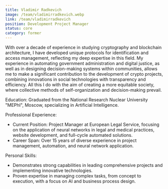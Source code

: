 ```yaml
---
title: Vladimir Radkevich
image: /team/vladimirradkevich.webp
link: /team/vladimirradkevich
position: Development Project Manager
status: core
category: former
---
```


With over a decade of experience in studying cryptography and blockchain architecture, I have developed unique protocols for identification and access management, reflecting my deep expertise in this field. My experience in automating government administration and digital justice, as well as in designing decision-making systems within communities, allows me to make a significant contribution to the development of crypto projects, combining innovations in social technologies with transparency and efficiency. All this I do with the aim of creating a more equitable society, where collective methods of self-organization and decision-making prevail.

Education:
Graduated from the National Research Nuclear University "MEPhI", Moscow, specializing in Artificial Intelligence.

Professional Experience:

- Current Position: Project Manager at European Legal Service, focusing on the application of neural networks in legal and medical practices, website development, and full-cycle automated solutions.
- Career Span: Over 15 years of diverse experience in project management, automation, and neural network application.

Personal Skills:

- Demonstrates strong capabilities in leading comprehensive projects and implementing innovative technologies.
- Proven expertise in managing complex tasks, from concept to execution, with a focus on AI and business process design.
